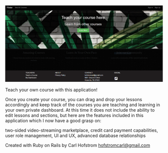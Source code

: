 ![](Images/Homepage.PNG)

Teach your own course with this application! 

Once you create your course, you can drag and drop your lessons accordingly and keep track of the courses you are teaching and learning in your own private dashboard. At this time it does not include the ability to edit lessons and sections, but here are the features included in this application which I now have a good grasp on:

two-sided video-streaming marketplace,
credit card payment capabilities,
user role management,
UI and UX, 
advanced database relationships



Created with Ruby on Rails by
Carl Hofstrom hofstromcarl@gmail.com
